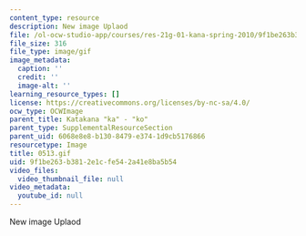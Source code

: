 ```yaml
---
content_type: resource
description: New image Uplaod
file: /ol-ocw-studio-app/courses/res-21g-01-kana-spring-2010/9f1be263b3812e1cfe542a41e8ba5b54_0513.gif
file_size: 316
file_type: image/gif
image_metadata:
  caption: ''
  credit: ''
  image-alt: ''
learning_resource_types: []
license: https://creativecommons.org/licenses/by-nc-sa/4.0/
ocw_type: OCWImage
parent_title: Katakana "ka" - "ko"
parent_type: SupplementalResourceSection
parent_uid: 6068e8e8-b130-8479-e374-1d9cb5176866
resourcetype: Image
title: 0513.gif
uid: 9f1be263-b381-2e1c-fe54-2a41e8ba5b54
video_files:
  video_thumbnail_file: null
video_metadata:
  youtube_id: null
---
```

New image Uplaod